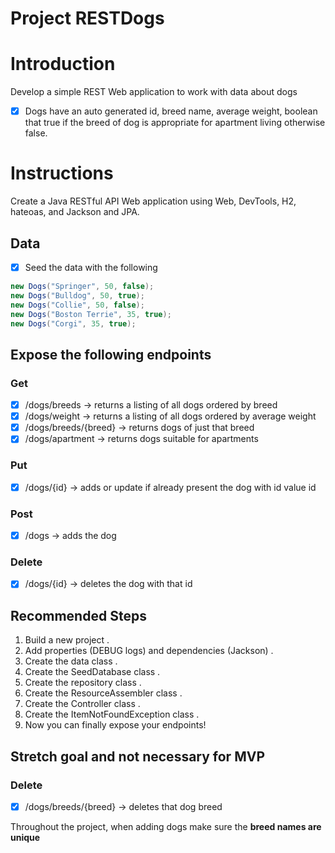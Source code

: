 # Project RESTDogs

# Introduction
Develop a simple REST Web application to work with data about dogs
- [x] Dogs have an auto generated id, breed name, average weight, boolean that true if the breed of dog is appropriate for apartment living otherwise false.

# Instructions
Create a Java RESTful API Web application using Web, DevTools, H2, hateoas, and Jackson and JPA.  

## Data
- [x] Seed the data with the following  

```java
new Dogs("Springer", 50, false);
new Dogs("Bulldog", 50, true);
new Dogs("Collie", 50, false);
new Dogs("Boston Terrie", 35, true);
new Dogs("Corgi", 35, true);
```

## Expose the following endpoints

### Get

- [x] /dogs/breeds -> returns a listing of all dogs ordered by breed   
- [x] /dogs/weight -> returns a listing of all dogs ordered by average weight  
- [x] /dogs/breeds/{breed} -> returns dogs of just that breed  
- [x] /dogs/apartment -> returns dogs suitable for apartments    

### Put

- [x] /dogs/{id} -> adds or update if already present the dog with id value id  

### Post  

- [x] /dogs -> adds the dog

### Delete

- [x] /dogs/{id} -> deletes the dog with that id

## Recommended Steps
1. Build a new project . 
2. Add properties (DEBUG logs) and dependencies (Jackson) . 
3. Create the data class . 
4. Create the SeedDatabase class . 
5. Create the repository class . 
6. Create the ResourceAssembler class . 
7. Create the Controller class . 
8. Create the ItemNotFoundException class .  
8. Now you can finally expose your endpoints!

## Stretch goal and not necessary for MVP  

### Delete  

- [x] /dogs/breeds/{breed} -> deletes that dog breed

Throughout the project, when adding dogs make sure the **breed names are unique**
